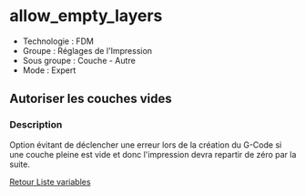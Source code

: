 # allow_empty_layers

* Technologie : FDM
* Groupe : Réglages de l'Impression
* Sous groupe : Couche - Autre
* Mode : Expert

## Autoriser les couches vides

### Description

Option évitant de déclencher une erreur lors de la création du G-Code si une couche pleine est vide et donc l'impression devra repartir de zéro par la suite.

[Retour Liste variables](variable_list.md)
